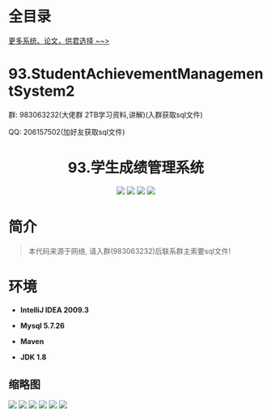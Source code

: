 # 全目录

[更多系统、论文，供君选择 ~~>](https://www.yuque.com/wisebit/blog)

# 93.StudentAchievementManagementSystem2

<p>群: 983063232(大佬群 2TB学习资料,讲解)(入群获取sql文件)</p>
<p>QQ: 206157502(加好友获取sql文件)</p>

<p><h1 align="center">93.学生成绩管理系统</h1></p>

<p align="center">
	<img src="https://img.shields.io/badge/jdk-1.8-orange.svg"/>
    <img src="https://img.shields.io/badge/spring-5.x-lightgrey.svg"/>
    <img src="https://img.shields.io/badge/springmvc-3.x-blue.svg"/>
    <img src="https://img.shields.io/badge/mybatis-3.x-blue.svg"/>
</p>

# 简介

> 本代码来源于网络, 请入群(983063232)后联系群主索要sql文件!
>
# 环境

- <b>IntelliJ IDEA 2009.3</b>

- <b>Mysql 5.7.26</b>

- <b>Maven</b>

- <b>JDK 1.8</b>



## 缩略图

![](https://bitwise.oss-cn-heyuan.aliyuncs.com/2024/9/10/54488407-be2e-45ac-9099-b6ad977ada33.png)
![](https://bitwise.oss-cn-heyuan.aliyuncs.com/2024/9/10/17d7a9c3-72c5-4a0f-8153-135ad6881737.png)
![](https://bitwise.oss-cn-heyuan.aliyuncs.com/2024/9/10/afc1f757-ddd0-4c57-8b7e-94569e5acea1.png)
![](https://bitwise.oss-cn-heyuan.aliyuncs.com/2024/9/10/404af0f3-823f-4b3c-9b5e-a4856fc3229f.png)
![](https://bitwise.oss-cn-heyuan.aliyuncs.com/2024/9/10/dae3bdc4-e728-408b-9e29-9b822574882f.png)
![](https://bitwise.oss-cn-heyuan.aliyuncs.com/2024/9/10/5996ce56-40eb-49ad-96b5-b2b8cf0bf6df.png)


